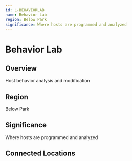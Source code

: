 ```yaml
---
id: L-BEHAVIORLAB
name: Behavior Lab
region: Below Park
significance: Where hosts are programmed and analyzed
---
```


# Behavior Lab

## Overview
Host behavior analysis and modification

## Region
Below Park

## Significance
Where hosts are programmed and analyzed

## Connected Locations
